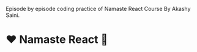 Episode by episode coding practice of Namaste React Course By Akashy Saini.

# ❤️ Namaste React 🙏

<!-- clone repo https://github.com/chetannada/Namaste-React -->
<!-- https://github.com/raavikant27/notes-react -->
